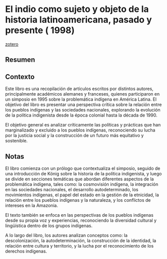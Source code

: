 # El indio como sujeto y objeto de la historia latinoamericana, pasado y presente ( 1998)
[zotero](zotero://select/items/@konig&al1998)

## Resumen


## Contexto
Este libro es una recopilación de artículos escritos por distintos autores, principalmente académicos alemanes y franceses, quienes participaron en un simposio en 1995 sobre la problemática indígena en América Latina. El objetivo del libro es presentar una perspectiva crítica sobre la relación entre los pueblos indígenas y las sociedades nacionales, explorando la evolución de la política indigenista desde la época colonial hasta la década de 1990.

El objetivo general es analizar críticamente las políticas y prácticas que han marginalizado y excluido a los pueblos indígenas, reconociendo su lucha por la justicia social y la construcción de un futuro más equitativo y sostenible.
## Notas
<!--El libro se estructura en-->

<!--Estructura conceptual:-->
 
El libro comienza con un prólogo que contextualiza el simposio, seguido de una introducción de König sobre la historia de la política indigenista, y luego se divide en secciones temáticas que abordan diferentes aspectos de la problemática indígena, tales como: la cosmovisión indígena, la integración en las sociedades nacionales, el desarrollo autodeterminado, los movimientos indígenas, el papel del estado en la gestión de la etnicidad, la relación entre los pueblos indígenas y la naturaleza, y los conflictos de intereses en la Amazonia.

El texto también se enfoca en las perspectivas de los pueblos indígenas desde su propia voz y experiencias, reconociendo la diversidad cultural y lingüística dentro de los grupos indígenas.

A lo largo del libro, los autores analizan conceptos como: la descolonización, la autodeterminación, la construcción de la identidad, la relación entre cultura y territorio, y la lucha por el reconocimiento de los derechos indígenas.

<!--Argumentos generales:-->
